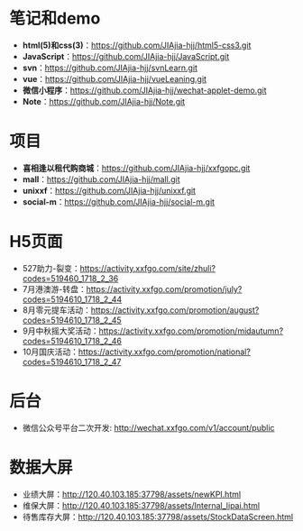 # 笔记和demo
+ **html(5)和css(3)**：https://github.com/JIAjia-hjj/html5-css3.git
+ **JavaScript**：https://github.com/JIAjia-hjj/JavaScript.git
+ **svn**：https://github.com/JIAjia-hjj/svnLearn.git
+ **vue**：https://github.com/JIAjia-hjj/vueLeaning.git
+ **微信小程序**：https://github.com/JIAjia-hjj/wechat-applet-demo.git
+ **Note**：https://github.com/JIAjia-hjj/Note.git

# 项目
+ **喜相逢以租代购商城**：https://github.com/JIAjia-hjj/xxfgopc.git
+ **mall**：https://github.com/JIAjia-hjj/mall.git
+ **unixxf**：https://github.com/JIAjia-hjj/unixxf.git
+ **social-m**：https://github.com/JIAjia-hjj/social-m.git

# H5页面
+ 527助力-裂变：https://activity.xxfgo.com/site/zhuli?codes=519460_1718_2_36
+ 7月港澳游-转盘：https://activity.xxfgo.com/promotion/july?codes=5194610_1718_2_44
+ 8月零元提车活动：https://activity.xxfgo.com/promotion/august?codes=5194610_1718_2_45
+ 9月中秋摇大奖活动：https://activity.xxfgo.com/promotion/midautumn?codes=5194610_1718_2_46
+ 10月国庆活动：https://activity.xxfgo.com/promotion/national?codes=5194610_1718_2_47

# 后台
+ 微信公众号平台二次开发: http://wechat.xxfgo.com/v1/account/public

# 数据大屏
+ 业绩大屏：http://120.40.103.185:37798/assets/newKPI.html
+ 维保大屏：http://120.40.103.185:37798/assets/Internal_lipai.html
+ 待售库存大屏：http://120.40.103.185:37798/assets/StockDataScreen.html
